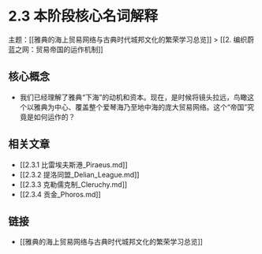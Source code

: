 # 2.3 本阶段核心名词解释

主题：[[雅典的海上贸易网络与古典时代城邦文化的繁荣学习总览]] > [[2. 编织蔚蓝之网：贸易帝国的运作机制]]

## 核心概念

- 我们已经理解了雅典“下海”的动机和资本。现在，是时候将镜头拉远，鸟瞰这个以雅典为中心、覆盖整个爱琴海乃至地中海的庞大贸易网络。这个“帝国”究竟是如何运作的？

## 相关文章

- [[2.3.1 比雷埃夫斯港_Piraeus.md]]
- [[2.3.2 提洛同盟_Delian_League.md]]
- [[2.3.3 克勒儒克制_Cleruchy.md]]
- [[2.3.4 贡金_Phoros.md]]

## 链接

- [[雅典的海上贸易网络与古典时代城邦文化的繁荣学习总览]]
